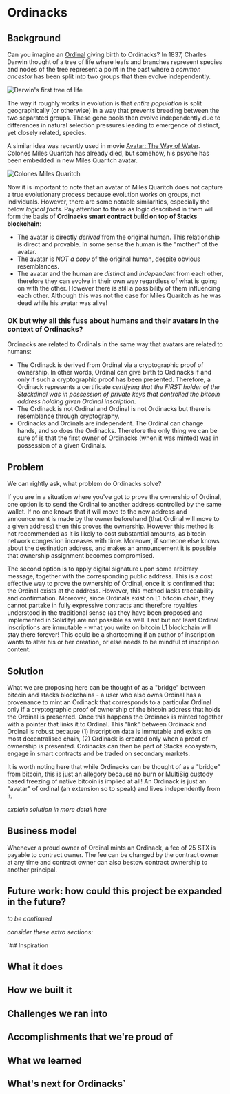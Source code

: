 # Ordinacks

## Background

Can you imagine an [Ordinal](https://github.com/casey/ord) giving birth to Ordinacks? In 1837, Charles Darwin thought of a tree of life where leafs and branches represent species and nodes of the tree represent a point in the past where a _common ancestor_ has been split into two groups that then evolve independently.  

![Darwin's first tree of life](https://i.guim.co.uk/img/static/sys-images/Guardian/Pix/pictures/2008/04/17/DarwinSketch.article.jpg?width=620&quality=45&dpr=2&s=none)

The way it roughly works in evolution is that _entire population_ is split geographically (or otherwise) in a way that prevents breeding between the two separated groups. These gene pools then evolve independently due to differences in natural selection pressures leading to emergence of distinct, yet closely related, species.

A similar idea was recently used in movie [Avatar: The Way of Water](https://en.wikipedia.org/wiki/Avatar:_The_Way_of_Water). Colones Miles Quaritch has already died, but somehow, his psyche has been embedded in new Miles Quaritch avatar.

![Colones Miles Quaritch](https://static1.cbrimages.com/wordpress/wp-content/uploads/2022/12/why-avatar-2-s-quaritch-is-more-dangerous-than-the-original.jpg)

Now it is important to note that an avatar of Miles Quaritch does not capture a true evolutionary process because evolution works on groups, not individuals. However, there are some notable similarities, especially the below _logical facts_. Pay attention to these as logic described in them will form the basis of __Ordinacks smart contract build on top of Stacks blockchain__:

- The avatar is directly _derived_ from the original human. This relationship is direct and provable. In some sense the human is the "mother" of the avatar.
- The avatar is _NOT a copy_ of the original human, despite obvious resemblances.
- The avatar and the human are _distinct_ and _independent_ from each other, therefore they can evolve in their own way regardless of what is going on with the other. However there is still a possibility of them influencing each other. Although this was not the case for Miles Quaritch as he was dead while his avatar was alive!

### OK but why all this fuss about humans and their avatars in the context of Ordinacks?

Ordinacks are related to Ordinals in the same way that avatars are related to humans:

- The Ordinack is derived from Ordinal via a cryptographic proof of ownership. In other words, Ordinal can give birth to Ordinacks if and only if such a cryptographic proof has been presented. Therefore, a Ordinack represents a certificate _certifying that the FIRST holder of the Stackdinal was in possession of private keys that controlled the bitcoin address holding given Ordinal inscription_.
- The Ordinack is not Ordinal and Ordinal is not Ordinacks but there is resemblance through cryptography.
- Ordinacks and Ordinals are independent. The Ordinal can change hands, and so does the Ordinacks. Therefore the only thing we can be sure of is that the first owner of Ordinacks (when it was minted) was in possession of a given Ordinals.

## Problem

We can rightly ask, what problem do Ordinacks solve?

If you are in a situation where you've got to prove the ownership of Ordinal, one option is to send the Ordinal to another address controlled by the same wallet. If no one knows that it will move to the new address and announcement is made by the owner beforehand (that Ordinal will move to a given address) then this proves the ownership. However this method is not recommended as it is likely to cost substantial amounts, as bitcoin network congestion increases with time. Moreover, if someone else knows about the destination address, and makes an announcement it is possible that ownership assignment becomes compromised.    

The second option is to apply digital signature upon some arbitrary message, together with the corresponding public address. This is a cost effective way to prove the ownership of Ordinal, once it is confirmed that the Ordinal exists at the address. However, this method lacks traceability and confirmation. Moreover, since Ordinals exist on L1 bitcoin chain, they cannot partake in fully expressive contracts and therefore royalties understood in the traditional sense (as they have been proposed and implemented in Solidity) are not possible as well. Last but not least Ordinal inscriptions are immutable - what you write on bitcoin L1 blockchain will stay there forever! This could be a shortcoming if an author of inscription wants to alter his or her creation, or else needs to be mindful of inscription content.

## Solution

What we are proposing here can be thought of as a "bridge" between bitcoin and stacks blockchains - a user who also owns Ordinal has a provenance to mint an Ordinack that corresponds to a particular Ordinal only if a cryptographic proof of ownership of the bitcoin address that holds the Ordinal is presented. Once this happens the Ordinack is minted together with a pointer that links it to Ordinal. This "link" between Ordinack and Ordinal is robust because (1) inscription data is immutable and exists on most decentralised chain, (2) Ordinack is created only when a proof of ownership is presented. Ordinacks can then be part of Stacks ecosystem, engage in smart contracts and be traded on secondary markets.

 It is worth noting here that while Ordinacks can be thought of as a "bridge" from bitcoin, this is just an allegory because no burn or MultiSig custody based freezing of native bitcoin is implied at all! An Ordinack is just an "avatar" of ordinal (an extension so to speak) and lives independently from it.   

_explain solution in more detail here_

## Business model

Whenever a proud owner of Ordinal mints an Ordinack, a fee of 25 STX is payable to contract owner. The fee can be changed by the contract owner at any time and contract owner can also bestow contract ownership to another principal.  

## Future work: how could this project be expanded in the future?

 _to be continued_

_consider these extra sections:_

`## Inspiration

## What it does

## How we built it

## Challenges we ran into

## Accomplishments that we're proud of

## What we learned

## What's next for Ordinacks`
